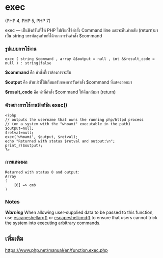 
# exec
(PHP 4, PHP 5, PHP 7)

exec — เป็นฟังก์ชันที่ให้ PHP ไปเรียกใช้คำสั่ง Command line และจะคืนค่ากลับ (return)มาเป็น string บรรทัดสุดท้ายที่ได้จากการรันคำสั่ง $command

### รูปแบบการใช้งาน
```
exec ( string $command , array &$output = null , int &$result_code = null ) : string|false
```

**$command** คือ คำสั่งที่เราต้องการจะรัน

**$output** คือ ตัวแปรที่ใช้เก็บผลรับของการรันคำสั่ง $command ที่แสดงออกมา

**$result_code** คือ ค่าที่คำสั่ง $command ให้คืนกลับมา (return)



### ตัวอย่างการใช้งานฟังก์ชัน exec()
```
<?php
// outputs the username that owns the running php/httpd process
// (on a system with the "whoami" executable in the path)
$output=null;
$retval=null;
exec('whoami', $output, $retval);
echo "Returned with status $retval and output:\n";
print_r($output);
?>
```

### การแสดงผล
```
Returned with status 0 and output:
Array
(
    [0] => cmb
)
```

### Notes
***Warning*** When allowing user-supplied data to be passed to this function, use [escapeshellarg()](https://www.php.net/manual/en/function.escapeshellarg.php) or [escapeshellcmd()](https://www.php.net/manual/en/function.escapeshellcmd.php) to ensure that users cannot trick the system into executing arbitrary commands.

## เพิ่มเติม
https://www.php.net/manual/en/function.exec.php
